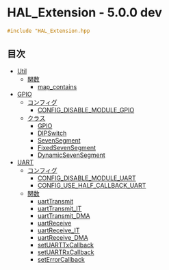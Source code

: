 # HAL_Extension - 5.0.0 dev

```c++
#include "HAL_Extension.hpp
```

## 目次

- [Util](Doc/module_Util/INDEX.md)
  - [関数](Doc/module_Util/INDEX.md#map_containsconst-stdmapk-v-const-k)
    - [map_contains](Doc/module_Util/INDEX.md#map_containsconst-stdmapk-v-const-k)
- [GPIO](Doc/module_GPIO/INDEX.md)
  - [コンフィグ](Doc/module_GPIO/INDEX.md#コンフィグ)
    - [CONFIG_DISABLE_MODULE_GPIO](Doc/module_GPIO#CONFIG_DISABLE_MODULE_GPIO)
  - [クラス](Doc/module_GPIO/INDEX.md#クラス)
    - [GPIO](Doc/module_GPIO/class/GPIO.md)
    - [DIPSwitch](Doc/module_GPIO/class/DIPSwitch.md)
    - [SevenSegment](Doc/module_GPIO/class/SevenSegment.md)
    - [FixedSevenSegment](Doc/module_GPIO/class/FixedSevenSegment.md)
    - [DynamicSevenSegment](Doc/module_GPIO/class/DynamicSevenSegment.md)
- [UART](Doc/module_UART/INDEX.md)
  - [コンフィグ](Doc/module_UART/INDEX.md#コンフィグ)
    - [CONFIG_DISABLE_MODULE_UART](Doc/module_UART/INDEX.md#CONFIG_DISABLE_MODULE_UART)
    - [CONFIG_USE_HALF_CALLBACK_UART](Doc/module_UART/INDEX.md#CONFIG_USE_HALF_CALLBACK_UART)
  - [関数](Doc/module_UART/INDEX.md#関数)
    - [uartTransmit](Doc/module_UART/function.md#uarttransmit)
    - [uartTransmit_IT](Doc/module_UART/function.md#uarttransmit_it)
    - [uartTransmit_DMA](Doc/module_UART/function.md#uarttransmit_dma)
    - [uartReceive](Doc/module_UART/function.md#uartreceive)
    - [uartReceive_IT](Doc/module_UART/function.md#uartreceive_it)
    - [uartReceive_DMA](Doc/module_UART/function.md#uartreceive_dma)
    - [setUARTTxCallback](Doc/module_UART/function.md#setuarttxcallbackuart_handletypedef-stdfunctionvoid)
    - [setUARTRxCallback](Doc/module_UART/function.md#setuartrxcallbackuart_handletypedef-stdfunctionvoid)
    - [setErrorCallback](Doc/module_UART/function.md#setuarterrorcallbackuart_handletypedef-stdfunctionvoid)
